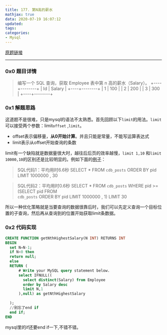 ```yaml
---
title: 177. 第N高的薪水
mathjax: true
data: 2020-07-19 16:07:12
updated:
tags:
categories:
- Mysql
---
```


[原题链接](https://leetcode-cn.com/problems/nth-highest-salary/)

---

### 0x0 题目详情

>编写一个 SQL 查询，获取 Employee 表中第 n 高的薪水（Salary）。
+----+--------+
| Id | Salary |
+----+--------+
| 1     | 100 |
| 2     | 200 |
| 3     | 300 |
+----+--------+

### 0x1 解题思路

这道题不是很难，只是mysql的语法不太熟悉。首先回顾以下`limit`的用法。`limit`可以接受两个参数：limit`offset` ,`limit`。

- offset表示偏移量，**从0开始计算**。并且只能是常量，不能写运算表达式
- limit表示从offset开始查询的条数

limit有一个缺陷就是数据量很大时，越往后后页的效率越慢，`limit 1,10` 和`limit 10000,10`的区别还是比较明显的。例如下面的[例子](https://segmentfault.com/a/1190000008859706)：

>SQL代码1：平均用时6.6秒 SELECT * FROM `cdb_posts` ORDER BY pid LIMIT 1000000 , 30

>SQL代码2：平均用时0.6秒 SELECT * FROM `cdb_posts` WHERE pid >= (SELECT pid FROM  
`cdb_posts` ORDER BY pid LIMIT 1000000 , 1) LIMIT 30

所以一种优化策略就是当要查询的数据很靠后时，我们可以先定义查询一个目标位置的子查询，然后再从查询到的位置开始获取limit条数据。

### 0x2 代码实现

``` sql
CREATE FUNCTION getNthHighestSalary(N INT) RETURNS INT
BEGIN
  set N=N-1;
  if N<0 then
  return null;
  else  
  RETURN (
      # Write your MySQL query statement below.
      select IFNULL((
        select distinct(Salary) from Employee
        order by Salary desc
        limit N,1
      ),null) as getNthHighestSalary
       
  );
  //别忘了end if
  end if;
END
```

mysql里的if还要end if一下,不错不错。



